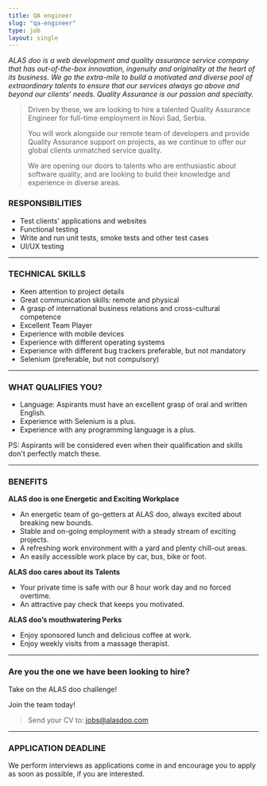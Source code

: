 ```yaml
---
title: QA engineer
slug: "qa-engineer"
type: job
layout: single
---
```


_ALAS doo is a web development and quality assurance service company that has out-of-the-box innovation, ingenuity and originality at the heart of its business. We go the extra-mile to build a motivated and diverse pool of extraordinary talents to ensure that our services always go above and beyond our clients’ needs. Quality Assurance is our passion and specialty._

> Driven by these, we are looking to hire a talented Quality Assurance Engineer for full-time employment in Novi Sad, Serbia.
>
> You will work alongside our remote team of developers and provide Quality Assurance support on projects, as we continue to offer our global clients unmatched service quality.
>
> We are opening our doors to talents who are enthusiastic about software quality, and are looking to build their knowledge and experience in diverse areas.

### RESPONSIBILITIES
* Test clients' applications and websites
* Functional testing
* Write and run unit tests, smoke tests and other test cases
* UI/UX testing

---
### TECHNICAL SKILLS
* Keen attention to project details
* Great communication skills: remote and physical
* A grasp of international business relations and cross-cultural competence
* Excellent Team Player
* Experience with mobile devices
* Experience with different operating systems
* Experience with different bug trackers preferable, but not mandatory
* Selenium (preferable, but not compulsory)

---
### WHAT QUALIFIES YOU?
* Language: Aspirants must have an excellent grasp of oral and written English.
* Experience with Selenium is a plus.
* Experience with any programming language is a plus.

PS: Aspirants will be considered even when their qualification and skills don't perfectly match these.

---
### BENEFITS
__ALAS doo is one Energetic and Exciting Workplace__

* An energetic team of go-getters at ALAS doo, always excited about breaking new bounds.
* Stable and on-going employment with a steady stream of exciting projects.
* A refreshing work environment with a yard and plenty chill-out areas.
* An easily accessible work place by car, bus, bike or foot.

__ALAS doo cares about its Talents__

* Your private time is safe with our 8 hour work day and no forced overtime.
* An attractive pay check that keeps you motivated.

__ALAS doo’s mouthwatering Perks__

* Enjoy sponsored lunch and delicious coffee at work.
* Enjoy weekly visits from a massage therapist.

---
### Are you the one we have been looking to hire?

Take on the ALAS doo challenge!

Join the team today!

> Send your CV to: <jobs@alasdoo.com>

---
### APPLICATION DEADLINE
We perform interviews as applications come in and encourage you to apply as soon as possible, if you are interested.
